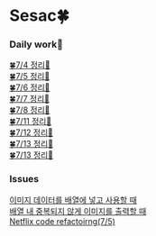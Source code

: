 # Sesac🍀

### Daily work🍎

[🍀7/4 정리💫](https://s2ung.tistory.com/3?category=1073520)</br>
[🍀7/5 정리💫](https://s2ung.tistory.com/4)</br>
[🍀7/6 정리💫](https://s2ung.tistory.com/5?category=1073520)</br>
[🍀7/7 정리💫](https://s2ung.tistory.com/6?category=1073520)</br>
[🍀7/8 정리💫](https://s2ung.tistory.com/7)</br>
[🍀7/11 정리💫](https://s2ung.tistory.com/8)</br>
[🍀7/12 정리💫](https://s2ung.tistory.com/9)</br>
[🍀7/13 정리💫](https://s2ung.tistory.com/10)</br>
[🍀7/13 정리💫](https://s2ung.tistory.com/11)</br>




### Issues
[이미지 데이터를 배열에 넣고 사용할 때](https://github.com/MoSonLee/Sesac/issues/1#issue-1294234804)</br>
[배열 내 중복되지 않게 이미지를 출력할 때](https://github.com/MoSonLee/Sesac/issues/2#issue-1294235904)</br>
[Netflix code refactoirng(7/5)](https://github.com/MoSonLee/Sesac/issues/3#issue-1294239190)</br>
